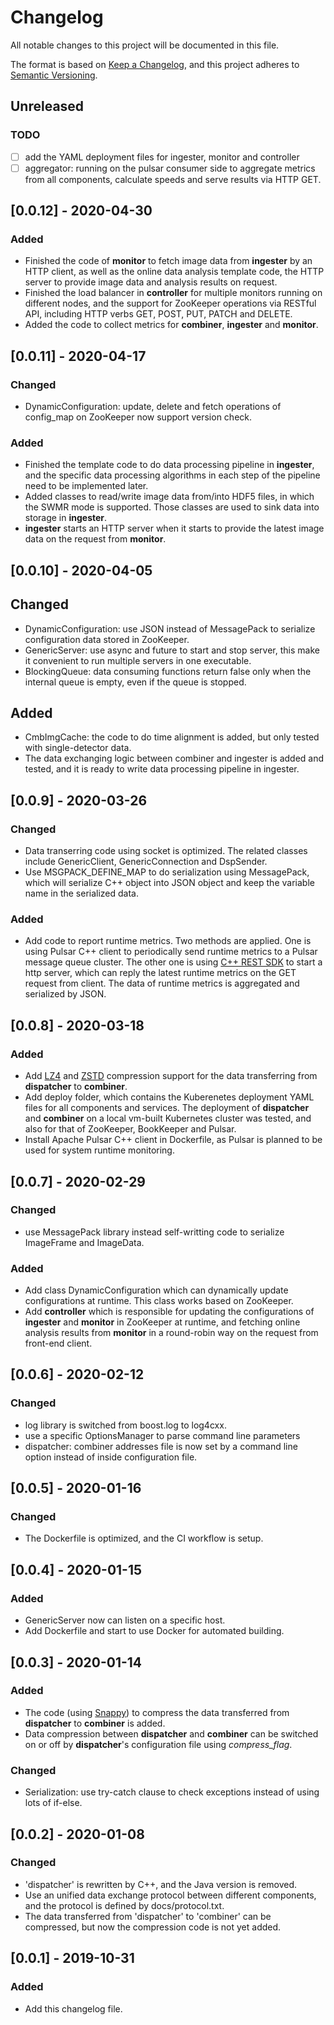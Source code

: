# Changelog

All notable changes to this project will be documented in this file.

The format is based on [Keep a Changelog](https://keepachangelog.com/en/1.0.0/),
and this project adheres to [Semantic Versioning](https://semver.org/spec/v2.0.0.html).

## Unreleased

### TODO

- [ ] add the YAML deployment files for ingester, monitor and controller
- [ ] aggregator: running on the pulsar consumer side to aggregate metrics from all components, calculate speeds and serve results via HTTP GET.

## [0.0.12] - 2020-04-30

### Added

- Finished the code of **monitor** to fetch image data from **ingester** by an HTTP client, as well as the online data analysis template code, the HTTP server to provide image data and analysis results on request.
- Finished the load balancer in **controller** for multiple monitors running on different nodes, and the support for ZooKeeper operations via RESTful API, including HTTP verbs GET, POST, PUT, PATCH and DELETE.
- Added the code to collect metrics for **combiner**, **ingester** and **monitor**.

## [0.0.11] - 2020-04-17

### Changed

- DynamicConfiguration: update, delete and fetch operations of config_map on ZooKeeper now support version check.

### Added

- Finished the template code to do data processing pipeline in **ingester**, and the specific data processing algorithms in each step of the pipeline need to be implemented later.
- Added classes to read/write image data from/into HDF5 files, in which the SWMR mode is supported. Those classes are used to sink data into storage in **ingester**.
- **ingester** starts an HTTP server when it starts to provide the latest image data on the request from **monitor**.

## [0.0.10] - 2020-04-05

## Changed

- DynamicConfiguration: use JSON instead of MessagePack to serialize configuration data stored in ZooKeeper.
- GenericServer: use async and future to start and stop server, this make it convenient to run multiple servers in one executable.
- BlockingQueue: data consuming functions return false only when the internal queue is empty, even if the queue is stopped.

## Added

- CmbImgCache: the code to do time alignment is added, but only tested with single-detector data.
- The data exchanging logic between combiner and ingester is added and tested, and it is ready to write data processing pipeline in ingester.

## [0.0.9] - 2020-03-26

### Changed

- Data transerring code using socket is optimized. The related classes include GenericClient, GenericConnection and DspSender.
- Use MSGPACK_DEFINE_MAP to do serialization using MessagePack, which will serialize C++ object into JSON object and keep the variable name in the serialized data.

### Added

- Add code to report runtime metrics. Two methods are applied. One is using Pulsar C++ client to periodically send runtime metrics to a Pulsar message queue cluster. The other one is using [C++ REST SDK](https://github.com/microsoft/cpprestsdk) to start a http server, which can reply the latest runtime metrics on the GET request from client. The data of runtime metrics is aggregated and serialized by JSON.

## [0.0.8] - 2020-03-18

### Added

- Add [LZ4](https://github.com/lz4/lz4) and [ZSTD](https://github.com/facebook/zstd) compression support for the data transferring from **dispatcher** to **combiner**.
- Add deploy folder, which contains the Kuberenetes deployment YAML files for all components and services. The deployment of **dispatcher** and **combiner** on a local vm-built Kubernetes cluster was tested, and also for that of ZooKeeper, BookKeeper and Pulsar.
- Install Apache Pulsar C++ client in Dockerfile, as Pulsar is planned to be used for system runtime monitoring.

## [0.0.7] - 2020-02-29

### Changed

- use MessagePack library instead self-writting code to serialize ImageFrame and ImageData.

### Added

- Add class DynamicConfiguration which can dynamically update configurations at runtime. This class works based on ZooKeeper.
- Add **controller** which is responsible for updating the configurations of **ingester** and **monitor** in ZooKeeper at runtime, and fetching online analysis results from **monitor** in a round-robin way on the request from front-end client.

## [0.0.6] - 2020-02-12

### Changed

- log library is switched from boost.log to log4cxx.
- use a specific OptionsManager to parse command line parameters
- dispatcher: combiner addresses file is now set by a command line option instead of inside configuration file.

## [0.0.5] - 2020-01-16

### Changed

- The Dockerfile is optimized, and the CI workflow is setup.

## [0.0.4] - 2020-01-15

### Added

- GenericServer now can listen on a specific host.
- Add Dockerfile and start to use Docker for automated building.

## [0.0.3] - 2020-01-14

### Added

- The code (using [Snappy](https://github.com/google/snappy)) to compress the data transferred from **dispatcher** to **combiner** is added.
- Data compression between **dispatcher** and **combiner** can be switched on or off by **dispatcher**'s configuration file using *compress_flag*.

### Changed

- Serialization: use try-catch clause to check exceptions instead of using lots of if-else.

## [0.0.2] - 2020-01-08

### Changed

- 'dispatcher' is rewritten by C++, and the Java version is removed.
- Use an unified data exchange protocol between different components, and the protocol is defined by docs/protocol.txt.
- The data transferred from 'dispatcher' to 'combiner' can be compressed, but now the compression code is not yet added.

## [0.0.1] - 2019-10-31

### Added

- Add this changelog file.
